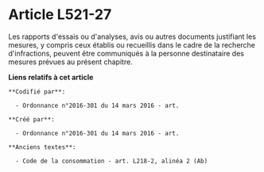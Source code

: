 # Article L521-27

Les rapports d'essais ou d'analyses, avis ou autres documents justifiant les mesures, y compris ceux établis ou recueillis
dans le cadre de la recherche d'infractions, peuvent être communiqués à la personne destinataire des mesures prévues au
présent chapitre.

**Liens relatifs à cet article**

	**Codifié par**:

	  - Ordonnance n°2016-301 du 14 mars 2016 - art.

	**Créé par**:

	  - Ordonnance n°2016-301 du 14 mars 2016 - art.

	**Anciens textes**:

	  - Code de la consommation - art. L218-2, alinéa 2 (Ab)
